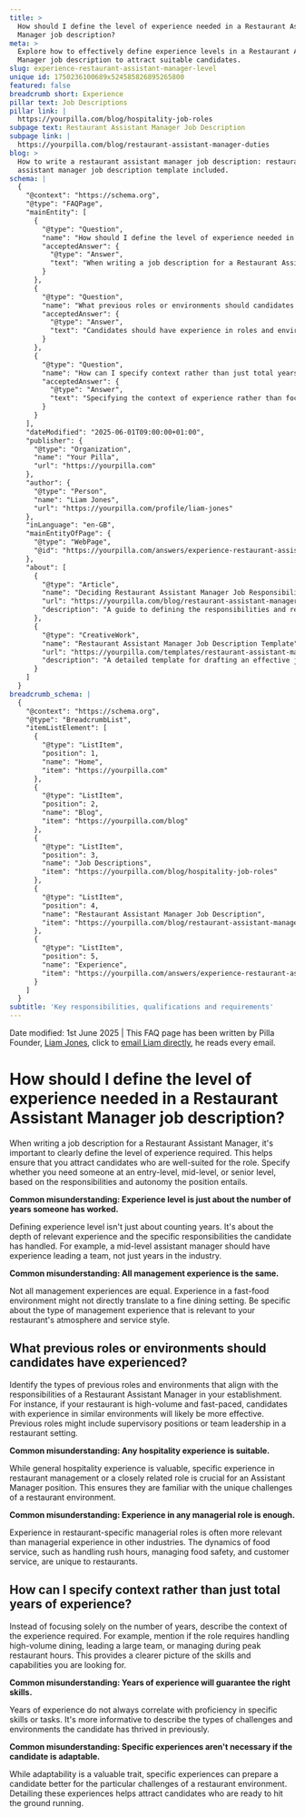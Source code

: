 ```yaml
---
title: >
  How should I define the level of experience needed in a Restaurant Assistant
  Manager job description?
meta: >
  Explore how to effectively define experience levels in a Restaurant Assistant
  Manager job description to attract suitable candidates.
slug: experience-restaurant-assistant-manager-level
unique id: 1750236100689x524585826895265800
featured: false
breadcrumb short: Experience
pillar text: Job Descriptions
pillar link: |
  https://yourpilla.com/blog/hospitality-job-roles
subpage text: Restaurant Assistant Manager Job Description
subpage link: |
  https://yourpilla.com/blog/restaurant-assistant-manager-duties
blog: >
  How to write a restaurant assistant manager job description: restaurant
  assistant manager job description template included.
schema: |
  {
    "@context": "https://schema.org",
    "@type": "FAQPage",
    "mainEntity": [
      {
        "@type": "Question",
        "name": "How should I define the level of experience needed in a Restaurant Assistant Manager job description?",
        "acceptedAnswer": {
          "@type": "Answer",
          "text": "When writing a job description for a Restaurant Assistant Manager, it is important to clearly define the level of experience required. You should specify whether you need someone at an entry-level, mid-level, or senior level, considering the responsibilities and autonomy the position entails. It is crucial to outline not just the years of experience but the depth of relevant experience in duties like leading a team or specific industry skills."
        }
      },
      {
        "@type": "Question",
        "name": "What previous roles or environments should candidates have experienced for a Restaurant Assistant Manager position?",
        "acceptedAnswer": {
          "@type": "Answer",
          "text": "Candidates should have experience in roles and environments that align with the responsibilities of a Restaurant Assistant Manager in your establishment. For instance, experience in high-volume and fast-paced restaurant settings is ideal. Candidates should have had prior supervisory positions or team leadership roles within the restaurant industry."
        }
      },
      {
        "@type": "Question",
        "name": "How can I specify context rather than just total years of experience for a Restaurant Assistant Manager?",
        "acceptedAnswer": {
          "@type": "Answer",
          "text": "Specifying the context of experience rather than focusing solely on the number of years helps in defining the suitability of a candidate for a Restaurant Assistant Manager. Describe the specific challenges and environments the candidate has managed, such as handling high-volume dining, leading large teams, or managing during peak restaurant hours."
        }
      }
    ],
    "dateModified": "2025-06-01T09:00:00+01:00",
    "publisher": {
      "@type": "Organization",
      "name": "Your Pilla",
      "url": "https://yourpilla.com"
    },
    "author": {
      "@type": "Person",
      "name": "Liam Jones",
      "url": "https://yourpilla.com/profile/liam-jones"
    },
    "inLanguage": "en-GB",
    "mainEntityOfPage": {
      "@type": "WebPage",
      "@id": "https://yourpilla.com/answers/experience-restaurant-assistant-manager-level"
    },
    "about": [
      {
        "@type": "Article",
        "name": "Deciding Restaurant Assistant Manager Job Responsibilities and Skills",
        "url": "https://yourpilla.com/blog/restaurant-assistant-manager-duties",
        "description": "A guide to defining the responsibilities and required skills for a Restaurant Assistant Manager position."
      },
      {
        "@type": "CreativeWork",
        "name": "Restaurant Assistant Manager Job Description Template",
        "url": "https://yourpilla.com/templates/restaurant-assistant-manager-job-description",
        "description": "A detailed template for drafting an effective job description for a Restaurant Assistant Manager."
      }
    ]
  }
breadcrumb_schema: |
  {
    "@context": "https://schema.org",
    "@type": "BreadcrumbList",
    "itemListElement": [
      {
        "@type": "ListItem",
        "position": 1,
        "name": "Home",
        "item": "https://yourpilla.com"
      },
      {
        "@type": "ListItem",
        "position": 2,
        "name": "Blog",
        "item": "https://yourpilla.com/blog"
      },
      {
        "@type": "ListItem",
        "position": 3,
        "name": "Job Descriptions",
        "item": "https://yourpilla.com/blog/hospitality-job-roles"
      },
      {
        "@type": "ListItem",
        "position": 4,
        "name": "Restaurant Assistant Manager Job Description",
        "item": "https://yourpilla.com/blog/restaurant-assistant-manager-duties"
      },
      {
        "@type": "ListItem",
        "position": 5,
        "name": "Experience",
        "item": "https://yourpilla.com/answers/experience-restaurant-assistant-manager-level"
      }
    ]
  }
subtitle: 'Key responsibilities, qualifications and requirements'
---
```


Date modified: 1st June 2025 | This FAQ page has been written by Pilla Founder, [Liam Jones](https://yourpilla.com/profile/liam-jones), click to [email Liam directly](https://mailto:liam@yourpilla.com), he reads every email.

# How should I define the level of experience needed in a Restaurant Assistant Manager job description?

When writing a job description for a Restaurant Assistant Manager, it's important to clearly define the level of experience required. This helps ensure that you attract candidates who are well-suited for the role. Specify whether you need someone at an entry-level, mid-level, or senior level, based on the responsibilities and autonomy the position entails.

**Common misunderstanding: Experience level is just about the number of years someone has worked.**

Defining experience level isn't just about counting years. It's about the depth of relevant experience and the specific responsibilities the candidate has handled. For example, a mid-level assistant manager should have experience leading a team, not just years in the industry.

**Common misunderstanding: All management experience is the same.**

Not all management experiences are equal. Experience in a fast-food environment might not directly translate to a fine dining setting. Be specific about the type of management experience that is relevant to your restaurant's atmosphere and service style.

## What previous roles or environments should candidates have experienced?

Identify the types of previous roles and environments that align with the responsibilities of a Restaurant Assistant Manager in your establishment. For instance, if your restaurant is high-volume and fast-paced, candidates with experience in similar environments will likely be more effective. Previous roles might include supervisory positions or team leadership in a restaurant setting.

**Common misunderstanding: Any hospitality experience is suitable.**

While general hospitality experience is valuable, specific experience in restaurant management or a closely related role is crucial for an Assistant Manager position. This ensures they are familiar with the unique challenges of a restaurant environment.

**Common misunderstanding: Experience in any managerial role is enough.**

Experience in restaurant-specific managerial roles is often more relevant than managerial experience in other industries. The dynamics of food service, such as handling rush hours, managing food safety, and customer service, are unique to restaurants.

## How can I specify context rather than just total years of experience?

Instead of focusing solely on the number of years, describe the context of the experience required. For example, mention if the role requires handling high-volume dining, leading a large team, or managing during peak restaurant hours. This provides a clearer picture of the skills and capabilities you are looking for.

**Common misunderstanding: Years of experience will guarantee the right skills.**

Years of experience do not always correlate with proficiency in specific skills or tasks. It's more informative to describe the types of challenges and environments the candidate has thrived in previously.

**Common misunderstanding: Specific experiences aren't necessary if the candidate is adaptable.**

While adaptability is a valuable trait, specific experiences can prepare a candidate better for the particular challenges of a restaurant environment. Detailing these experiences helps attract candidates who are ready to hit the ground running.
